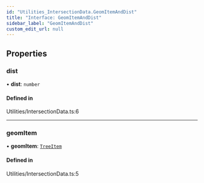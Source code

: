 ```yaml
---
id: "Utilities_IntersectionData.GeomItemAndDist"
title: "Interface: GeomItemAndDist"
sidebar_label: "GeomItemAndDist"
custom_edit_url: null
---
```




## Properties

### dist

• **dist**: `number`

#### Defined in

Utilities/IntersectionData.ts:6

___

### geomItem

• **geomItem**: [`TreeItem`](../SceneTree/SceneTree_TreeItem.TreeItem)

#### Defined in

Utilities/IntersectionData.ts:5

